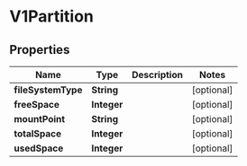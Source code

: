 # V1Partition

## Properties
Name | Type | Description | Notes
------------ | ------------- | ------------- | -------------
**fileSystemType** | **String** |  |  [optional]
**freeSpace** | **Integer** |  |  [optional]
**mountPoint** | **String** |  |  [optional]
**totalSpace** | **Integer** |  |  [optional]
**usedSpace** | **Integer** |  |  [optional]
